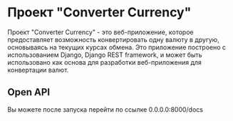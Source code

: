 # Проект "Converter Currency"

Проект "Converter Currency" - это веб-приложение, которое предоставляет возможность конвертировать одну валюту в другую, основываясь на текущих курсах обмена. Это приложение построено с использованием Django, Django REST framework, и может быть использовано как основа для разработки веб-приложения для конвертации валют.

## Open API 

Вы можете после запуска перейти по ссылке 0.0.0.0:8000/docs
